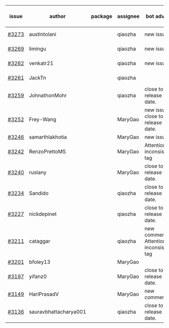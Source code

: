 | issue | author | package | assignee | bot advice | created date of issue | target release date | date from target |
| ------ | ------ | ------ | ------ | ------ | ------ | ------ | :-----: |
| [#3273](https://github.com/Azure/sdk-release-request/issues/3273) | austintolani |  | qiaozha | new issue. | 10-12 | fail to get. |  |
| [#3269](https://github.com/Azure/sdk-release-request/issues/3269) | limingu |  | qiaozha | new issue. | 10-12 | fail to get. |  |
| [#3262](https://github.com/Azure/sdk-release-request/issues/3262) | venkatr21 |  | qiaozha | new issue. | 10-12 | fail to get. |  |
| [#3261](https://github.com/Azure/sdk-release-request/issues/3261) | JackTn |  | qiaozha |  | 10-12 | fail to get. |  |
| [#3259](https://github.com/Azure/sdk-release-request/issues/3259) | JohnathonMohr |  | qiaozha | close to release date.  | 10-11 | 10-13 | -1 |
| [#3252](https://github.com/Azure/sdk-release-request/issues/3252) | Frey-Wang |  | MaryGao | new issue. close to release date.  | 10-09 | 10-17 | 2 |
| [#3246](https://github.com/Azure/sdk-release-request/issues/3246) | samarthlakhotia |  | MaryGao | new issue. | 10-06 | 10-19 |  |
| [#3242](https://github.com/Azure/sdk-release-request/issues/3242) | RenzoPrettoMS |  | MaryGao | Attention to inconsistent tag | 10-05 | 10-10 |  |
| [#3240](https://github.com/Azure/sdk-release-request/issues/3240) | ruslany |  | MaryGao | close to release date.  | 10-04 | 10-12 | -2 |
| [#3234](https://github.com/Azure/sdk-release-request/issues/3234) | Sandido |  | qiaozha | close to release date.  | 09-30 | 10-17 | 2 |
| [#3227](https://github.com/Azure/sdk-release-request/issues/3227) | nickdepinet |  | qiaozha | close to release date.  | 09-28 | 10-12 | -2 |
| [#3211](https://github.com/Azure/sdk-release-request/issues/3211) | cataggar |  | qiaozha | new comment. Attention to inconsistent tag | 09-26 | 10-31 |  |
| [#3201](https://github.com/Azure/sdk-release-request/issues/3201) | bfoley13 |  | MaryGao |  | 09-19 | 10-03 |  |
| [#3197](https://github.com/Azure/sdk-release-request/issues/3197) | yifanz0 |  | MaryGao | close to release date.  | 09-19 | 10-12 | -2 |
| [#3149](https://github.com/Azure/sdk-release-request/issues/3149) | HariPrasadV |  | MaryGao | new comment. | 09-07 | 10-11 |  |
| [#3136](https://github.com/Azure/sdk-release-request/issues/3136) | sauravbhattacharya001 |  | qiaozha | close to release date.  | 09-02 | 10-17 | 2 |
